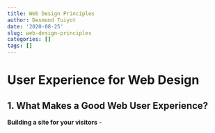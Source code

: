 ```yaml
---
title: Web Design Principles
author: Desmond Tuiyot
date: '2020-08-25'
slug: web-design-principles
categories: []
tags: []
---
```


# User Experience for Web Design
## 1. What Makes a Good Web User Experience?

**Building a site for your visitors** - 